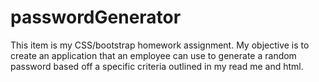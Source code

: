 # passwordGenerator
This item is my CSS/bootstrap homework assignment. My objective is to create an application that an employee can use to generate a random password based off a specific criteria outlined in my read me and html.
